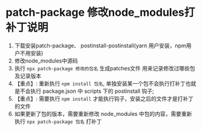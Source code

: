 # patch-package 修改node_modules打补丁说明
1. 下载安装patch-package、 postinstall-postinstall(yarn 用户安装，npm用户不用安装)
2. 修改node_modules中源码
3. 执行 `npx patch-package 修改的包名` 生成patches文件 用来记录修改过哪些包及记录版本
4. 【重点】: 重新执行 `npm install 包名`, 单独安装某一个包不会执行打补丁也就是不会执行 package.json 中 scripts 下的 postinstall 钩子; 
5. 【重点】: 需要执行 `npm install` 才能执行钩子，安装之后的文件才是打补丁的文件
6. 如果更新了包的版本，需要重新修改 node_modules 中包的内容，需要重新执行 `npx patch-package 包名` 打补丁
